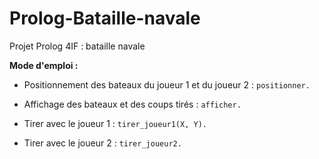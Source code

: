 Prolog-Bataille-navale
======================

Projet Prolog 4IF : bataille navale


**Mode d'emploi :**

* Positionnement des bateaux du joueur 1 et du joueur 2 : `positionner.`

* Affichage des bateaux et des coups tirés : `afficher.`

* Tirer avec le joueur 1 : `tirer_joueur1(X, Y).`

* Tirer avec le joueur 2 : `tirer_joueur2.`


